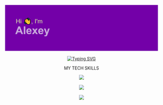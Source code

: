 <img src="/header.png">

<p align="center">
  <a href="https://git.io/typing-svg">
    <img src="https://readme-typing-svg.demolab.com?font=Fira+Code&weight=600&size=25&duration=6000&pause=2000&color=A822F7&background=2E28FF00&center=true&multiline=true&random=false&width=550&lines=TOP+Frontend+student+in+the+world!" alt="Typing SVG" />
  </a>
</p>

<p align="center">MY TECH SKILLS</p>
<p align="center">
  <a href="https://skillicons.dev">
    <img src="https://skillicons.dev/icons?i=vscode,visualstudio,html,css,js,ts,php,react,nodejs,webpack,vite,github&perline=4" />
  </a>
</p>

<p align="center">
  <img src="https://github-readme-stats.vercel.app/api?username=mitsuhitomeow&show_icons=true&theme=synthwave">
</p>

<p align="center">
  <img src="https://www.codewars.com/users/rsschool_976a889da7febe99/badges/large">
</p>
